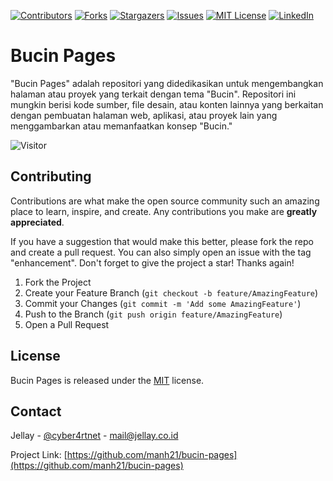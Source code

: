 <a name="readme-top"></a>

<!-- PROJECT SHIELDS -->
<!--
*** I'm using markdown "reference style" links for readability.
*** Reference links are enclosed in brackets [ ] instead of parentheses ( ).
*** See the bottom of this document for the declaration of the reference variables
*** for contributors-url, forks-url, etc. This is an optional, concise syntax you may use.
*** https://www.markdownguide.org/basic-syntax/#reference-style-links
-->
[![Contributors][contributors-shield]][contributors-url]
[![Forks][forks-shield]][forks-url]
[![Stargazers][stars-shield]][stars-url]
[![Issues][issues-shield]][issues-url]
[![MIT License][license-shield]][license-url]
[![LinkedIn][linkedin-shield]][linkedin-url]

# Bucin Pages
"Bucin Pages" adalah repositori yang didedikasikan untuk mengembangkan halaman atau proyek yang terkait dengan tema "Bucin". Repositori ini mungkin berisi kode sumber, file desain, atau konten lainnya yang berkaitan dengan pembuatan halaman web, aplikasi, atau proyek lain yang menggambarkan atau memanfaatkan konsep "Bucin."

![Visitor](https://visitor-badge.laobi.icu/badge?page_id=manh21.bucin-pages)

## Contributing

Contributions are what make the open source community such an amazing place to learn, inspire, and create. Any contributions you make are **greatly appreciated**.

If you have a suggestion that would make this better, please fork the repo and create a pull request. You can also simply open an issue with the tag "enhancement".
Don't forget to give the project a star! Thanks again!

1. Fork the Project
2. Create your Feature Branch (`git checkout -b feature/AmazingFeature`)
3. Commit your Changes (`git commit -m 'Add some AmazingFeature'`)
4. Push to the Branch (`git push origin feature/AmazingFeature`)
5. Open a Pull Request

## License
Bucin Pages is released under the [MIT](https://github.com/manh21/bucin-pages/blob/master/LICENSE) license.

## Contact
Jellay - [@cyber4rtnet](https://twitter.com/cyber4rtnet) - mail@jellay.co.id

Project Link: [https://github.com/manh21/bucin-pages](https://github.com/manh21/bucin-pages)

<!-- MARKDOWN LINKS & IMAGES -->
<!-- https://www.markdownguide.org/basic-syntax/#reference-style-links -->
[contributors-shield]: https://img.shields.io/github/contributors/manh21/bucin-pages.svg?style=for-the-badge
[contributors-url]: https://github.com/manh21/bucin-pages/graphs/contributors
[forks-shield]: https://img.shields.io/github/forks/manh21/bucin-pages.svg?style=for-the-badge
[forks-url]: https://github.com/manh21/bucin-pages/network/members
[stars-shield]: https://img.shields.io/github/stars/manh21/bucin-pages.svg?style=for-the-badge
[stars-url]: https://github.com/manh21/bucin-pages/stargazers
[issues-shield]: https://img.shields.io/github/issues/manh21/bucin-pages.svg?style=for-the-badge
[issues-url]: https://github.com/manh21/bucin-pages/issues
[license-shield]: https://img.shields.io/github/license/manh21/bucin-pages.svg?style=for-the-badge
[license-url]: https://github.com/manh21/bucin-pages/blob/master/LICENSE.txt
[linkedin-shield]: https://img.shields.io/badge/-LinkedIn-black.svg?style=for-the-badge&logo=linkedin&colorB=555
[linkedin-url]: https://www.linkedin.com/in/muh-aqila-naufal-hakim/

